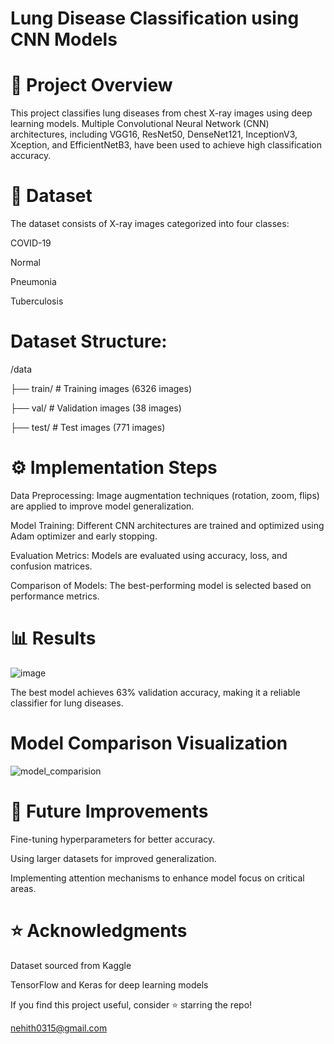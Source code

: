 # Lung Disease Classification using CNN Models

# 📌 Project Overview

This project classifies lung diseases from chest X-ray images using deep learning models. 
Multiple Convolutional Neural Network (CNN) architectures, including VGG16, ResNet50, DenseNet121, InceptionV3, Xception, and EfficientNetB3, have been used to achieve high classification accuracy.

# 📂 Dataset

The dataset consists of X-ray images categorized into four classes:

COVID-19

Normal

Pneumonia

Tuberculosis

# Dataset Structure:

/data
 
   ├── train/       # Training images (6326 images)
   
   ├── val/         # Validation images (38 images)
   
   ├── test/        # Test images (771 images)

# ⚙️ Implementation Steps

Data Preprocessing: Image augmentation techniques (rotation, zoom, flips) are applied to improve model generalization.

Model Training: Different CNN architectures are trained and optimized using Adam optimizer and early stopping.

Evaluation Metrics: Models are evaluated using accuracy, loss, and confusion matrices.

Comparison of Models: The best-performing model is selected based on performance metrics.

# 📊 Results


![image](https://github.com/user-attachments/assets/b8de4625-5f64-49dc-9232-fb5cea21258e)



The best model achieves 63% validation accuracy, making it a reliable classifier for lung diseases.

# Model Comparison Visualization

![model_comparision](https://github.com/user-attachments/assets/c1db0014-1542-4b3c-a936-65581a4ead6a)


# 📌 Future Improvements

Fine-tuning hyperparameters for better accuracy.

Using larger datasets for improved generalization.

Implementing attention mechanisms to enhance model focus on critical areas.




# ⭐ Acknowledgments

Dataset sourced from Kaggle

TensorFlow and Keras for deep learning models

If you find this project useful, consider ⭐ starring the repo!

nehith0315@gmail.com
